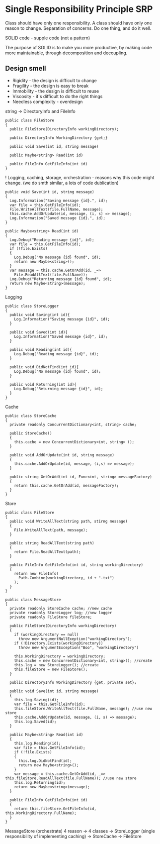 # Single Responsibility Principle SRP

Class should have only one responsibility.
A class should have only one reason to change.
Separation of concerns.
Do one thing, and do it well.

SOLID code - supple code (not a pattern)

The purpose of SOLID is to make you more productive,
by making code more maintainable,
through decomposition and decoupling.

## Design smell

- Rigidity - the design is difficult to change
- Fragility - the design is easy to break
- Immobility - the design is difficult to reuse
- Viscosity - it`s difficult to do the right things
- Needless complexity - overdesign

string -> DirectoryInfo and FileInfo

```
public class FileStore
{
  public FileStore(DirectoryInfo workingDirectory);

  public DirectoryInfo WorkingDirectory {get;}

  public void Save(int id, string message)

  public Maybe<string> Read(int id)

  public FileInfo GetFileInfo(int id)
}
```

! Logging, caching, storage, orchestration - reasons why this code might change.
(we do smth similar, a lots of code dublication)

```
public void Save(int id, string message)
{
  Log.Information("Saving message {id}.", id);
  var file = this.GetFileInfo(id);
  File.WriteAllText(file.FullName, message);
  this.cache.AddOrUpdate(id, message, (i, s) => message);
  Log.Information("Saved message {id}.", id);
}

public Maybe<string> Read(int id)
{
  Log.Debug("Reading message {id}", id);
  var file = this.GetFileInfo(id);
  if (!file.Exists)
  {
    Log.Debug("No message {id} found", id);
    return new Maybe<string>();
  }
  var message = this.cache.GetOrAdd(id, _=>
    File.ReadAllText(file.FullName));
  Log.Debug("Returning message {id} found", id);
  return new Maybe<string>(message);
}
```

Logging

```
public class StoreLogger
{
  public void Saving(int id){
    Log.Information("Saving message {id}", id);
  }

  public void Saved(int id){
    Log.Information("Saved message {id}", id);
  }

  public void Reading(int id){
    Log.Debug("Reading message {id}", id);
  }

  public void DidNotFind(int id){
    Log.Debug("No message {id} found", id);
  }

  public void Returning(int id){
    Log.Debug("Returning message {id}", id);
  }
}
```

Cache

```
public class StoreCache
{
  private readonly ConcurrentDictionary<int, string> cache;

  public StoreCache()
  {
    this.cache = new ConcurrentDictionary<int, string> ();
  }

  public void AddOrUpdate(int id, string message)
  {
    this.cache.AddOrUpdate(id, message, (i,s) => message);
  }

  public string GetOrAdd(int id, Func<int, string> messageFactory)
  {
    return this.cache.GetOrAdd(id, messageFactory);
  }
}
```

Store

```
public class FileStore
{
  public void WriteAllText(string path, stirng message)
  {
    File.WriteAllText(path, message);
  }

  public string ReadAllText(string path)
  {
    return File.ReadAllText(path);
  }

  public FileInfo GetFileInfo(int id, string workingDirectory)
  {
    return new FileInfo(
      Path.Combine(workingDirectory, id + ".txt")
    );
  }
}
```

```
public class MessageStore
{
  private readonly StoreCache cache; //new cache
  private readonly StoreLogger log; //new logger
  private readonly FileStore fileStore;

  public FileStore(DirectoryInfo workingDirectory)
  {
    if (workingDirectory == null)
      throw new ArgumentNullExeption("workingDirectory");
    if (!Directory.Exists(workingDirectory))
      throw new ArgumentException("Boo", "workingDirectory")

    this.WorkingDirectory = workingDirectory;
    this.cache = new ConcurrentDictionary<int, string>(); //create
    this.log = new StoreLogger(); //create
    this.fileStore = new FileStore();
  }

  public DirectoryInfo WorkingDirectory {get, private set};

  public void Save(int id, string message)
  {
    this.log.Saving(id);
    var file = this.GetFileInfo(id);
    this.fileStore.WriteAllText(file.FullName, message); //use new store
    this.cache.AddOrUpdate(id, message, (i, s) => message);
    this.log.Saved(id);
  }

  public Maybe<string> Read(int id)
  {
    this.log.Reading(id);
    var file = this.GetFileInfo(id);
    if (!file.Exists)
    {
      this.log.DidNotFind(id);
      return new Maybe<string>();
    }
    var message = this.cache.GetOrAdd(id, _=> this.fileStore.ReadAllText(file.FullName)); //use new store
    this.log.Returning(id);
    return new Maybe<string>(message);
  }

  public FileInfo GetFileInfo(int id)
  {
    return this.fileStore.GetFileInfo(id, this.WorkingDirectory.FullName);
  }
}
```

MessageStore (orchestrate) 4 reason -> 4 classes
-> StoreLogger (single responsibility of implementing caching)
-> StoreCache
-> FileStore

